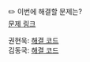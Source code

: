 ✏️ 이번에 해결할 문제는? <br>
[문제 링크](https://leetcode.com/problems/k-closest-points-to-origin/)

권현욱: [해결 코드]() <br>
김동국: [해결 코드]() <br>
